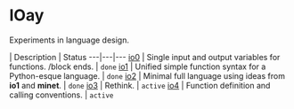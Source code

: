 # IOay
Experiments in language design.

 | Description | Status
---|---|---
[io0](io0.md) | Single input and output variables for functions. /block ends. | `done`
[io1](io1.md) | Unified simple function syntax for a Python-esque language. | `done`
[io2](io2.md) | Minimal full language using ideas from **io1** and **minet**. | `done`
[io3](io3.md) | Rethink. | `active`
[io4](io4.md) | Function definition and calling conventions. | `active`
